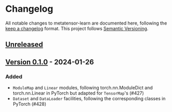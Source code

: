 # Changelog

All notable changes to metatensor-learn are documented here, following the
[keep a changelog](https://keepachangelog.com/en/1.1.0/) format. This project
follows [Semantic Versioning](https://semver.org/spec/v2.0.0.html).

## [Unreleased](https://github.com/lab-cosmo/metatensor/)

<!-- Possible sections

#### Added

#### Fixed

#### Changed

#### Removed
-->

## [Version 0.1.0](https://github.com/lab-cosmo/metatensor/releases/tag/metatensor-learn-v0.1.0) - 2024-01-26

### Added

- `ModuleMap` and `Linear` modules, following torch.nn.ModuleDict and
  torch.nn.Linear in PyTorch but adapted for `TensorMap`'s (#427)
- `Dataset` and `DataLoader` facilities, following the corresponding classes in
  PyTorch (#428)
